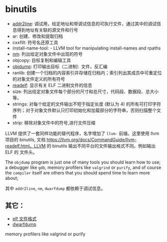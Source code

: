 # binutils

- [addr2line](addr2line.md): 调试用，给定地址和带调试信息的可执行文件，通过其中的调试信息得到地址有关联的源文件和行号
- ar: 创建、修改和提取归档
- cxxfilt: 符号名还原工具
- install-name-tool:  - LLVM tool for manipulating install-names and rpaths
- [nm](nm.md): 列出给定对象文件中出现的符号
- objcopy: 目标复制和编辑工具
- [objdump](objdump.md): 打印输出目标（二进制）文件，反汇编
- ranlib: 创建一个归档的内容索引并存储在归档内；索引列出其成员中可重定位的对象文件定义的所有符号
- [readelf](readelf.md): 显示有关 ELF 二进制文件的信息
- size: 列出给定对象文件每个部分的尺寸和总尺寸，代码段、数据段、总大小等。
- strings: 对每个给定的文件输出不短于指定长度 (默认为 4) 的所有可打印字符序列；对于对象文件默认只打印初始化和加载部分的字符串，否则扫描整个文件
- strip: 移除对象文件中的符号,进行文件压缩

LLVM 提供了一套同样功能的替代程序，名字增加了 `llvm-` 前缀。这里使用 llvm 项目的 binutils, 文档 https://llvm.org/docs/CommandGuide/llvm-readelf.html。LLVM 的 binutils 输出不同平台的文件输出格式不同。例如输出 ELF 的 文件头。

The `objdump` program is just one of many tools you should learn how to use; a debugger like `gdb`, memory profilers like `valgrind` or `purify`, and of course the `compiler` itself are others that you should spend time to learn more about;

其中 `addr2line`, `nm`, `dwarfdump` 都依赖于调试信息。

## 其它：

- [elf 文件格式](elf.md)
- [dwarfdump](dwarfdump.md)

memory profilers like valgrind or purify